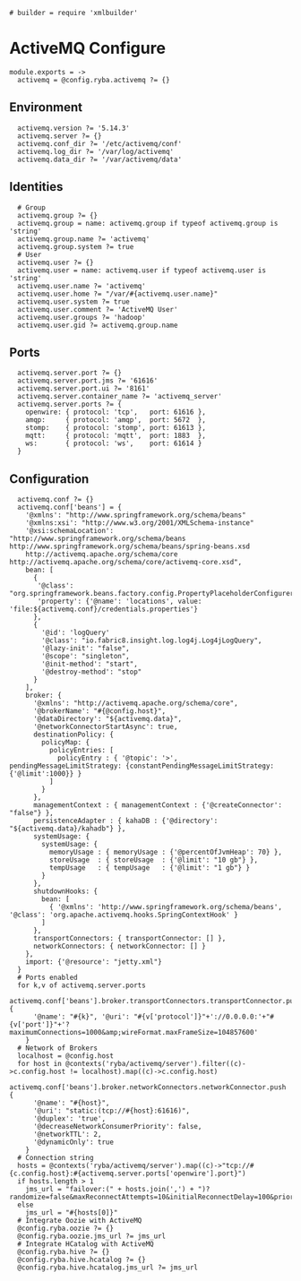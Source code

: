     # builder = require 'xmlbuilder'

# ActiveMQ Configure

    module.exports = ->
      activemq = @config.ryba.activemq ?= {}

## Environment

      activemq.version ?= '5.14.3'
      activemq.server ?= {}
      activemq.conf_dir ?= '/etc/activemq/conf'
      activemq.log_dir ?= '/var/log/activemq'
      activemq.data_dir ?= '/var/activemq/data'

## Identities

      # Group
      activemq.group ?= {}
      activemq.group = name: activemq.group if typeof activemq.group is 'string'
      activemq.group.name ?= 'activemq'
      activemq.group.system ?= true
      # User
      activemq.user ?= {}
      activemq.user = name: activemq.user if typeof activemq.user is 'string'
      activemq.user.name ?= 'activemq'
      activemq.user.home ?= "/var/#{activemq.user.name}"
      activemq.user.system ?= true
      activemq.user.comment ?= 'ActiveMQ User'
      activemq.user.groups ?= 'hadoop'
      activemq.user.gid ?= activemq.group.name

## Ports

      activemq.server.port ?= {}
      activemq.server.port.jms ?= '61616'
      activemq.server.port.ui ?= '8161'
      activemq.server.container_name ?= 'activemq_server'
      activemq.server.ports ?= {
        openwire: { protocol: 'tcp',   port: 61616 },
        amqp:     { protocol: 'amqp',  port: 5672  },
        stomp:    { protocol: 'stomp', port: 61613 },
        mqtt:     { protocol: 'mqtt',  port: 1883  },
        ws:       { protocol: 'ws',    port: 61614 }
      }

## Configuration

      activemq.conf ?= {}
      activemq.conf['beans'] = {
        '@xmlns': "http://www.springframework.org/schema/beans"
        '@xmlns:xsi': "http://www.w3.org/2001/XMLSchema-instance"
        '@xsi:schemaLocation': "http://www.springframework.org/schema/beans http://www.springframework.org/schema/beans/spring-beans.xsd
        http://activemq.apache.org/schema/core http://activemq.apache.org/schema/core/activemq-core.xsd",
        bean: [
          {
           '@class': "org.springframework.beans.factory.config.PropertyPlaceholderConfigurer",
           'property': {'@name': 'locations', value: 'file:${activemq.conf}/credentials.properties'}
          },
          {
            '@id': 'logQuery'
            '@class': "io.fabric8.insight.log.log4j.Log4jLogQuery",
            '@lazy-init': "false",
            '@scope': "singleton",
            '@init-method': "start",
            '@destroy-method': "stop"
          }
        ],
        broker: {
          '@xmlns': "http://activemq.apache.org/schema/core",
          '@brokerName': "#{@config.host}",
          '@dataDirectory': "${activemq.data}",
          '@networkConnectorStartAsync': true,
          destinationPolicy: {
            policyMap: {
              policyEntries: [
                policyEntry : { '@topic': '>',  pendingMessageLimitStrategy: {constantPendingMessageLimitStrategy: {'@limit':1000}} }
              ]
            }
          },
          managementContext : { managementContext : {'@createConnector': "false"} },
          persistenceAdapter : { kahaDB : {'@directory': "${activemq.data}/kahadb"} },
          systemUsage: {
            systemUsage: {
              memoryUsage : { memoryUsage : {'@percentOfJvmHeap': 70} },
              storeUsage  : { storeUsage  : {'@limit': "10 gb"} },
              tempUsage   : { tempUsage   : {'@limit': "1 gb"} }
            }
          },
          shutdownHooks: {
            bean: [
              { '@xmlns': 'http://www.springframework.org/schema/beans',  '@class': 'org.apache.activemq.hooks.SpringContextHook' }
            ]
          },
          transportConnectors: { transportConnector: [] },
          networkConnectors: { networkConnector: [] }
        },
        import: {'@resource': "jetty.xml"}
      }
      # Ports enabled
      for k,v of activemq.server.ports
        activemq.conf['beans'].broker.transportConnectors.transportConnector.push {
          '@name': "#{k}", '@uri': "#{v['protocol']}"+'://0.0.0.0:'+"#{v['port']}"+'?maximumConnections=1000&amp;wireFormat.maxFrameSize=104857600'
        }
      # Network of Brokers
      localhost = @config.host
      for host in @contexts('ryba/activemq/server').filter((c)->c.config.host != localhost).map((c)->c.config.host)
        activemq.conf['beans'].broker.networkConnectors.networkConnector.push {
          '@name': "#{host}",
          '@uri': "static:(tcp://#{host}:61616)",
          '@duplex': 'true',
          '@decreaseNetworkConsumerPriority': false,
          '@networkTTL': 2,
          '@dynamicOnly': true
        }
      # Connection string
      hosts = @contexts('ryba/activemq/server').map((c)->"tcp://#{c.config.host}:#{activemq.server.ports['openwire'].port}")
      if hosts.length > 1
        jms_url = "failover:(" + hosts.join(',') + ")?randomize=false&maxReconnectAttempts=10&initialReconnectDelay=100&priorityBackup=true"
      else
        jms_url = "#{hosts[0]}"
      # Integrate Oozie with ActiveMQ
      @config.ryba.oozie ?= {}
      @config.ryba.oozie.jms_url ?= jms_url
      # Integrate HCatalog with ActiveMQ
      @config.ryba.hive ?= {}
      @config.ryba.hive.hcatalog ?= {}
      @config.ryba.hive.hcatalog.jms_url ?= jms_url

